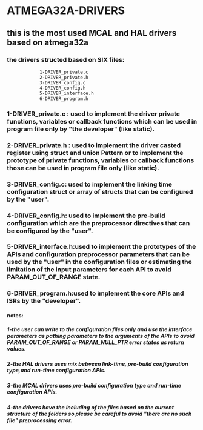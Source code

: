 # ATMEGA32A-DRIVERS
## this is the most used MCAL and HAL drivers based on atmega32a 
### the drivers structed based on SIX files:
                1-DRIVER_private.c
                2-DRIVER_private.h
                3-DRIVER_config.c
                4-DRIVER_config.h
                5-DRIVER_interface.h
                6-DRIVER_program.h

### 1-DRIVER_private.c : used to implement the driver private functions, variables or callback functions which can be used in program file only by "the developer" (like static).
### 2-DRIVER_private.h : used to implement the driver casted register using struct and union Pattern or to implement the prototype of private functions, variables or callback functions those can be used in program file only (like static). 
### 3-DRIVER_config.c: used to implement the linking time configuration struct or array of structs that can be configured by the "user". 
### 4-DRIVER_config.h: used to implement the pre-build configuration which are the preprocessor directives that can be configured by the "user". 
### 5-DRIVER_interface.h:used to implement the prototypes of the APIs and configuration preprocessor parameters that can be used by the "user" in the configuration files or estimating the limitation of the input parameters for each API to avoid PARAM_OUT_OF_RANGE state.
### 6-DRIVER_program.h:used to implement the core APIs and ISRs by the "developer".


#### notes:
 
#####   1-the user can write to the configuration files only and use the interface parameters as pathing parameters to the arguments of the APIs to avoid PARAM_OUT_OF_RANGE or PARAM_NULL_PTR error states as return values.
  
#####    2-the HAL drivers uses mix between link-time, pre-build configuration type,and run-time configuration APIs.
 
#####    3-the MCAL drivers uses pre-build configuration type and run-time configuration APIs.
 
#####    4-the drivers have the including of the files based on the current structure of the folders so please be careful to avoid "there are no such file" preprocessing error.
                     
